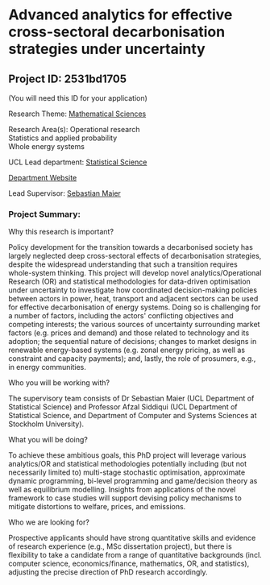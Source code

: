 # Advanced analytics for effective cross-sectoral decarbonisation strategies under uncertainty

## Project ID: **2531bd1705**
(You will need this ID for your application)

Research Theme: [Mathematical Sciences](../themes/mathematical-sciences.md)

Research Area(s):
Operational research<br />Statistics and applied probability<br />Whole energy systems

UCL Lead department: [Statistical Science](../departments/statistical-science.md)

[Department Website](https://www.ucl.ac.uk/statistics)

Lead Supervisor: [Sebastian Maier](https://profiles.ucl.ac.uk/77978)

### Project Summary:

Why this research is important?

Policy development for the transition towards a decarbonised society has largely neglected deep cross-sectoral effects of decarbonisation strategies, despite the widespread understanding that such a transition requires whole-system thinking. This project will develop novel analytics/Operational Research (OR) and statistical methodologies for data-driven optimisation under uncertainty to investigate how coordinated decision-making policies between actors in power, heat, transport and adjacent sectors can be used for effective decarbonisation of energy systems. Doing so is challenging for a number of factors, including the actors' conflicting objectives and competing interests; the various sources of uncertainty surrounding market factors (e.g. prices and demand) and those related to technology and its adoption; the sequential nature of decisions; changes to market designs in renewable energy-based systems (e.g. zonal energy pricing, as well as constraint and capacity payments); and, lastly, the role of prosumers, e.g., in energy communities.

Who you will be working with?

The supervisory team consists of Dr Sebastian Maier (UCL Department of Statistical Science) and Professor Afzal Siddiqui (UCL Department of Statistical Science, and Department of Computer and Systems Sciences at Stockholm University).

What you will be doing?

To achieve these ambitious goals, this PhD project will leverage various analytics/OR and statistical methodologies potentially including (but not necessarily limited to) multi-stage stochastic optimisation, approximate dynamic programming, bi-level programming and game/decision theory as well as equilibrium modelling. Insights from applications of the novel framework to case studies will support devising policy mechanisms to mitigate distortions to welfare, prices, and emissions.

Who we are looking for?

Prospective applicants should have strong quantitative skills and evidence of research experience (e.g., MSc dissertation project), but there is flexibility to take a candidate from a range of quantitative backgrounds (incl. computer science, economics/finance, mathematics, OR, and statistics), adjusting the precise direction of PhD research accordingly.
